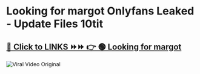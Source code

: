
 # Looking for margot Onlyfans Leaked - Update Files 10tit

## <h2><a href="https://clipsfans.com/Looking_for_margot&ref=git">🔗 Click to LINKS ⏩⏩ 👉 🟢 Looking for margot </a></h2>

<a href="https://clipsfans.com/Looking_for_margot&ref=git" rel="nofollow" data-target="animated-image.originalLink"><img src="https://i.ibb.co.com/xMMVF88/686577567.gif" alt="Viral Video Original" style="max-width: 100%; display: inline-block;" data-target="animated-image.originalImage"></a>

